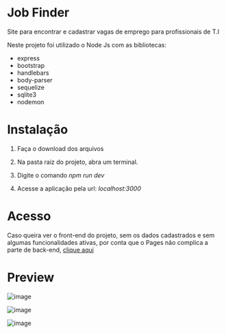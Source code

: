 # Job Finder
Site para encontrar e cadastrar vagas de emprego para profissionais de T.I 

Neste projeto foi utilizado o Node Js com as bibliotecas:

- express
- bootstrap
- handlebars
- body-parser
- sequelize
- sqlite3
- nodemon

# Instalação
1. Faça o download dos arquivos

2. Na pasta raiz do projeto, abra um terminal.

3. Digite o comando *npm run dev*

4. Acesse a aplicação pela url: *localhost:3000*

# Acesso 
Caso queira ver o front-end do projeto, sem os dados cadastrados e sem algumas funcionalidades ativas, por conta que o Pages não complica a parte de back-end, [clique aqui](https://giovane-f16.github.io/job-finder/)

# Preview

![image](https://user-images.githubusercontent.com/63614241/172390649-b067a433-1fc0-4208-8460-323838c3ce74.png)

![image](https://user-images.githubusercontent.com/63614241/172390899-a01db0f7-f144-4440-9d28-6ffea26df9cb.png)

![image](https://user-images.githubusercontent.com/63614241/172391197-c106b67b-b807-429a-ae17-f631c409685e.png)
